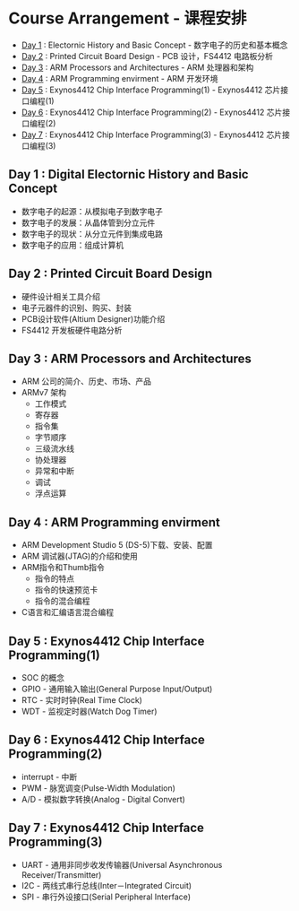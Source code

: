 # Course Arrangement - 课程安排

* [Day 1](Day1/Index.md) : Electornic History and Basic Concept - 数字电子的历史和基本概念
* [Day 2](Day2/Index.md) : Printed Circuit Board Design - PCB 设计，FS4412 电路板分析
* [Day 3](Day3/Index.md) : ARM Processors and Architectures - ARM 处理器和架构
* [Day 4](Day4/Index.md) : ARM Programming envirment - ARM 开发环境
* [Day 5](Day5/Index.md) : Exynos4412 Chip Interface Programming(1) - Exynos4412 芯片接口编程(1)
* [Day 6](Day6/Index.md) : Exynos4412 Chip Interface Programming(2) - Exynos4412 芯片接口编程(2)
* [Day 7](Day7/Index.md) : Exynos4412 Chip Interface Programming(3) - Exynos4412 芯片接口编程(3)

## Day 1 : Digital Electornic History and Basic Concept

* 数字电子的起源：从模拟电子到数字电子
* 数字电子的发展：从晶体管到分立元件
* 数字电子的现状：从分立元件到集成电路
* 数字电子的应用：组成计算机

## Day 2 : Printed Circuit Board Design

* 硬件设计相关工具介绍
* 电子元器件的识别、购买、封装
* PCB设计软件(Altium Designer)功能介绍
* FS4412 开发板硬件电路分析

## Day 3 : ARM Processors and Architectures

* ARM 公司的简介、历史、市场、产品
* ARMv7 架构
	* 工作模式
	* 寄存器
	* 指令集
	* 字节顺序
	* 三级流水线
	* 协处理器
	* 异常和中断
	* 调试
	* 浮点运算

## Day 4 : ARM Programming envirment

* ARM Development Studio 5 (DS-5)下载、安装、配置
* ARM 调试器(JTAG)的介绍和使用
* ARM指令和Thumb指令
	* 指令的特点
	* 指令的快速预览卡
	* 指令的混合编程
* C语言和汇编语言混合编程

## Day 5 : Exynos4412 Chip Interface Programming(1)

* SOC 的概念
* GPIO - 通用输入输出(General Purpose Input/Output)
* RTC - 实时时钟(Real Time Clock)
* WDT - 监视定时器(Watch Dog Timer)

## Day 6 : Exynos4412 Chip Interface Programming(2)

* interrupt - 中断
* PWM - 脉宽调变(Pulse-Width Modulation)
* A/D - 模拟数字转换(Analog - Digital Convert)

## Day 7 : Exynos4412 Chip Interface Programming(3)

* UART - 通用非同步收发传输器(Universal Asynchronous Receiver/Transmitter)
* I2C - 两线式串行总线(Inter－Integrated Circuit)
* SPI - 串行外设接口(Serial Peripheral Interface)